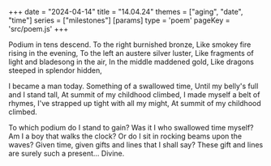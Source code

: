 +++
date = "2024-04-14"
title = "14.04.24"
themes = ["aging", "date", "time"]
series = ["milestones"]
[params]
  type = 'poem'
  pageKey = 'src/poem.js'
+++

Podium in tens descend.
To the right burnished bronze,
Like smokey fire rising in the evening,
To the left an austere silver luster,
Like fragments of light and bladesong in the air,
In the middle maddened gold, 
Like dragons steeped in splendor hidden,

I became a man today.
Something of a swallowed time,
Until my belly's full and I stand tall,
At summit of my childhood climbed,
I made myself a belt of rhymes,
I've strapped up tight with all my might,
At summit of my childhood climbed.

To which podium do I stand to gain?
Was it I who swallowed time myself?
Am I a boy that walks the clock?
Or do I sit in rocking beams upon the waves?
Given time, given gifts and lines that I shall say?
These gift and lines are surely such a present...
Divine.
